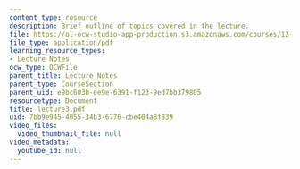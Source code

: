 ```yaml
---
content_type: resource
description: Brief outline of topics covered in the lecture.
file: https://ol-ocw-studio-app-production.s3.amazonaws.com/courses/12-800-fluid-dynamics-of-the-atmosphere-and-ocean-fall-2004/7bb9e945405534b36776cbe404a8f839_lecture3.pdf
file_type: application/pdf
learning_resource_types:
- Lecture Notes
ocw_type: OCWFile
parent_title: Lecture Notes
parent_type: CourseSection
parent_uid: e9bc603b-ee9e-6391-f123-9ed7bb379805
resourcetype: Document
title: lecture3.pdf
uid: 7bb9e945-4055-34b3-6776-cbe404a8f839
video_files:
  video_thumbnail_file: null
video_metadata:
  youtube_id: null
---
```

